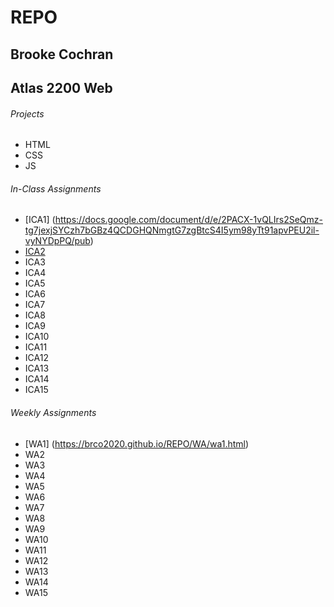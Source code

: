 # REPO
## Brooke Cochran
## Atlas 2200 Web
###### Projects
- HTML
- CSS
- JS
###### In-Class Assignments
- [ICA1] (https://docs.google.com/document/d/e/2PACX-1vQLIrs2SeQmz-tg7jexjSYCzh7bGBz4QCDGHQNmgtG7zgBtcS4I5ym98yTt91apvPEU2il-vyNYDpPQ/pub)
- <a href="ICA/ICA2.pdf">ICA2</a>
- ICA3
- ICA4
- ICA5
- ICA6
- ICA7
- ICA8
- ICA9
- ICA10
- ICA11
- ICA12
- ICA13
- ICA14
- ICA15
###### Weekly Assignments
- [WA1] (https://brco2020.github.io/REPO/WA/wa1.html) 
- WA2
- WA3
- WA4
- WA5
- WA6
- WA7
- WA8
- WA9
- WA10
- WA11
- WA12
- WA13
- WA14
- WA15